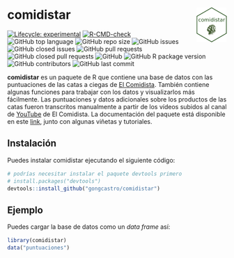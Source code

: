 
<!-- README.md is generated from README.Rmd. Please edit that file -->

# comidistar <img src='man/figures/logo.png' align="right" height="80" margin-left="30px"/>

<!-- badges: start -->

[![Lifecycle:
experimental](https://img.shields.io/badge/lifecycle-experimental-orange.svg)](https://lifecycle.r-lib.org/articles/stages.html#experimental)
[![R-CMD-check](https://github.com/gongcastro/comidistar/workflows/R-CMD-check/badge.svg)](https://github.com/gongcastro/comidistar/actions)
![GitHub top
language](https://img.shields.io/github/languages/top/gongcastro/comidistar)
![GitHub repo
size](https://img.shields.io/github/repo-size/gongcastro/comidistar)
![GitHub
issues](https://img.shields.io/github/issues/gongcastro/comidistar)
![GitHub closed
issues](https://img.shields.io/github/issues-closed/gongcastro/comidistar)
![GitHub pull
requests](https://img.shields.io/github/issues-pr/gongcastro/comidistar)
![GitHub closed pull
requests](https://img.shields.io/github/issues-pr-closed/gongcastro/comidistar)
![GitHub](https://img.shields.io/github/license/gongcastro/comidistar)
![GitHub R package
version](https://img.shields.io/github/r-package/v/gongcastro/comidistar)
![GitHub
contributors](https://img.shields.io/github/contributors/gongcastro/comidistar)
![GitHub last
commit](https://img.shields.io/github/last-commit/gongcastro/comidistar)
<!-- badges: end -->

**comidistar** es un paquete de R que contiene una base de datos con las
puntuaciones de las catas a ciegas de [El
Comidista](https://elcomidista.elpais.com/). También contiene algunas
funciones para trabajar con los datos y visualizarlos más fácilmente.
Las puntuaciones y datos adicionales sobre los productos de las catas
fueron transcritos manualmente a partir de los vídeos subidos al canal
de [YouTube](https://www.youtube.com/channel/UCoIJrrwXy_mlr1WkC4vaTnA)
de El Comidista. La documentación del paquete está disponible en este
[link](https://gongcastro.github.io/comidistar/), junto con algunas
viñetas y tutoriales.

## Instalación

Puedes instalar comidistar ejecutando el siguiente código:

``` r
# podrías necesitar instalar el paquete devtools primero
# install.packages("devtools")
devtools::install_github("gongcastro/comidistar")
```

## Ejemplo

Puedes cargar la base de datos como un *data frame* así:

``` r
library(comidistar)
data("puntuaciones")
```
